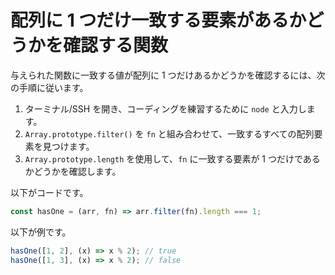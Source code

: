 # 配列に 1 つだけ一致する要素があるかどうかを確認する関数

与えられた関数に一致する値が配列に 1 つだけあるかどうかを確認するには、次の手順に従います。

1. ターミナル/SSH を開き、コーディングを練習するために `node` と入力します。
2. `Array.prototype.filter()` を `fn` と組み合わせて、一致するすべての配列要素を見つけます。
3. `Array.prototype.length` を使用して、`fn` に一致する要素が 1 つだけであるかどうかを確認します。

以下がコードです。

```js
const hasOne = (arr, fn) => arr.filter(fn).length === 1;
```

以下が例です。

```js
hasOne([1, 2], (x) => x % 2); // true
hasOne([1, 3], (x) => x % 2); // false
```
